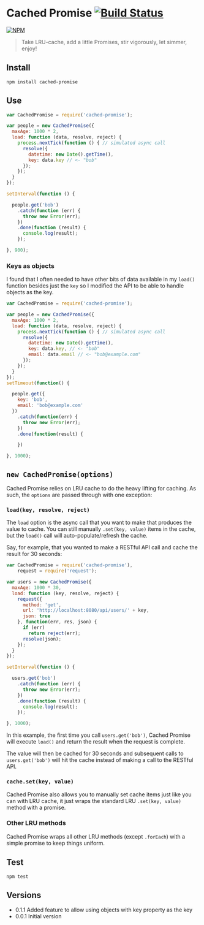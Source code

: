 # Cached Promise [![Build Status](https://secure.travis-ci.org/ben-bradley/cached-promise.png)](http://travis-ci.org/ben-bradley/cached-promise)

[![NPM](https://nodei.co/npm/cached-promise.png?downloads=true)](https://nodei.co/npm/cached-promise/)

> Take LRU-cache, add a little Promises, stir vigorously, let simmer, enjoy!

## Install

```
npm install cached-promise
```

## Use

```javascript
var CachedPromise = require('cached-promise');

var people = new CachedPromise({
  maxAge: 1000 * 2,
  load: function (data, resolve, reject) {
    process.nextTick(function () { // simulated async call
      resolve({
        datetime: new Date().getTime(),
        key: data.key // <- "bob"
      });
    });
  }
});

setInterval(function () {

  people.get('bob')
    .catch(function (err) {
      throw new Error(err);
    })
    .done(function (result) {
      console.log(result);
    });

}, 900);

```

### Keys as objects

I found that I often needed to have other bits of data available in my `load()` function besides just the `key` so I modified the API to be able to handle objects as the key.

```javascript
var CachedPromise = require('cached-promise');

var people = new CachedPromise({
  maxAge: 1000 * 2,
  load: function (data, resolve, reject) {
    process.nextTick(function () { // simulated async call
      resolve({
        datetime: new Date().getTime(),
        key: data.key, // <- "bob"
        email: data.email // <- "bob@example.com"
      });
    });
  }
});
setTimeout(function() {

  people.get({
    key: 'bob',
    email: 'bob@example.com'
  })
    .catch(function(err) {
      throw new Error(err);
    })
    .done(function(result) {

    })

}, 1000);
```

## `new CachedPromise(options)`

Cached Promise relies on LRU cache to do the heavy lifting for caching.  As such, the `options` are passed through with one exception:

### `load(key, resolve, reject)`

The `load` option is the async call that you want to make that produces the value to cache.  You can still manually `.set(key, value)` items in the cache, but the `load()` call will auto-populate/refresh the cache.

Say, for example, that you wanted to make a RESTful API call and cache the result for 30 seconds:

```javascript
var CachedPromise = require('cached-promise'),
    request = require('request');

var users = new CachedPromise({
  maxAge: 1000 * 30,
  load: function (key, resolve, reject) {
    request({
      method: 'get',
      url: 'http://localhost:8080/api/users/' + key,
      json: true
    }, function(err, res, json) {
      if (err)
        return reject(err);
      resolve(json);
    });
  }
});

setInterval(function () {

  users.get('bob')
    .catch(function (err) {
      throw new Error(err);
    })
    .done(function (result) {
      console.log(result);
    });

}, 1000);
```

In this example, the first time you call `users.get('bob')`, Cached Promise will execute `load()` and return the result when the request is complete.

The value will then be cached for 30 seconds and subsequent calls to `users.get('bob')` will hit the cache instead of making a call to the RESTful API.

### `cache.set(key, value)`

Cached Promise also allows you to manually set cache items just like you can with LRU cache, it just wraps the standard LRU `.set(key, value)` method with a promise.

### Other LRU methods

Cached Promise wraps all other LRU methods (except `.forEach`) with a simple promise to keep things uniform.

## Test

```
npm test
```

## Versions

- 0.1.1 Added feature to allow using objects with key property as the key
- 0.0.1 Initial version
